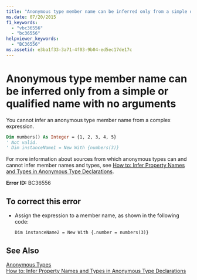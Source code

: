 ```yaml
---
title: "Anonymous type member name can be inferred only from a simple or qualified name with no arguments"
ms.date: 07/20/2015
f1_keywords: 
  - "vbc36556"
  - "bc36556"
helpviewer_keywords: 
  - "BC36556"
ms.assetid: e3ba1f33-3a71-4f03-9b04-ed5ec17de17c
---
```

# Anonymous type member name can be inferred only from a simple or qualified name with no arguments
You cannot infer an anonymous type member name from a complex expression.  
  
```vb  
Dim numbers() As Integer = {1, 2, 3, 4, 5}  
' Not valid.  
' Dim instanceName1 = New With {numbers(3)}  
```  
  
 For more information about sources from which anonymous types can and cannot infer member names and types, see [How to: Infer Property Names and Types in Anonymous Type Declarations](../../../visual-basic/programming-guide/language-features/objects-and-classes/how-to-infer-property-names-and-types-in-anonymous-type-declarations.md).  
  
 **Error ID:** BC36556  
  
## To correct this error  
  
- Assign the expression to a member name, as shown in the following code:  
  
  ```  
  Dim instanceName2 = New With {.number = numbers(3)}  
  ```  
  
## See Also  
 [Anonymous Types](../../../visual-basic/programming-guide/language-features/objects-and-classes/anonymous-types.md)  
 [How to: Infer Property Names and Types in Anonymous Type Declarations](../../../visual-basic/programming-guide/language-features/objects-and-classes/how-to-infer-property-names-and-types-in-anonymous-type-declarations.md)
